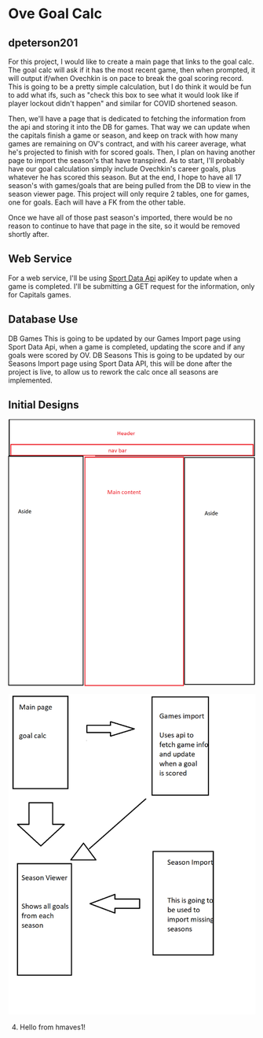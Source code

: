 <h1> Ove Goal Calc</h1>
<h2>dpeterson201</h2>
For this project, I would like to create a main page that links to the goal calc. The goal calc will ask if it has the most recent game, then when prompted, it will output if/when Ovechkin is on pace
to break the goal scoring record. This is going to be a pretty simple calculation, but I do think it would be fun to add what ifs, such as "check this box to see what it would look like if player lockout didn't happen" and similar for COVID shortened season. 

Then, we'll have a page that is dedicated to fetching the information from the api and storing it into the DB for games. That way we can update when the capitals finish a game or season, and keep on track with how many games are remaining on OV's contract, and with his career average, what he's projected to finish with for scored goals. Then, I plan on having another page to import the season's that have transpired. As to start, I'll probably have our goal calculation simply include Ovechkin's career goals, plus whatever he has scored this season. But at the end, I hope to have all 17 season's with games/goals that are being pulled from the DB to view in the season viewer page. This project will only require 2 tables, one for games, one for goals. Each will have a FK from the other table. 

Once we have all of those past season's imported, there would be no reason to continue to have that page in the site, so it would be removed shortly after.

<h2>Web Service</h2>

For a web service, I'll be using [Sport Data Api](https://sportdataapi.com/) apiKey to update when a game is completed. I'll be submitting a GET request for the information, only for Capitals games.



<h2>Database Use</h2>

DB Games
This is going to be updated by our Games Import page using Sport Data Api, when a game is completed, updating the score and if any goals were scored by OV.
DB Seasons
This is going to be updated by our Seasons Import page using Sport Data API, this will be done after the project is live, to allow us to rework the calc once all seasons are implemented.

<h2>Initial Designs</h2>

![Site master Page](https://github.com/it-sd/sqc-project-dexpet/blob/main/docs/layout.png)

![Site Map](https://github.com/it-sd/sqc-project-dexpet/blob/main/docs/sitemap.png)

4. Hello from hmaves1!